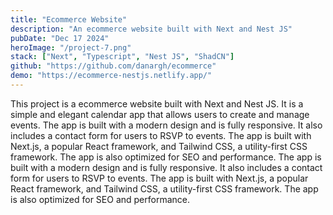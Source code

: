```yaml
---
title: "Ecommerce Website"
description: "An ecommerce website built with Next and Nest JS"
pubDate: "Dec 17 2024"
heroImage: "/project-7.png"
stack: ["Next", "Typescript", "Nest JS", "ShadCN"]
github: "https://github.com/danargh/ecommerce"
demo: "https://ecommerce-nestjs.netlify.app/"
---
```


This project is a ecommerce website built with Next and Nest JS. It is a simple and elegant calendar app that allows users to create and manage events. The app is built with a modern design and is fully responsive. It also includes a contact form for users to RSVP to events. The app is built with Next.js, a popular React framework, and Tailwind CSS, a utility-first CSS framework. The app is also optimized for SEO and performance. The app is built with a modern design and is fully responsive. It also includes a contact form for users to RSVP to events. The app is built with Next.js, a popular React framework, and Tailwind CSS, a utility-first CSS framework. The app is also optimized for SEO and performance.

